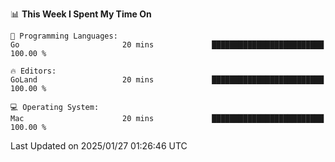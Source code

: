 <!--START_SECTION:waka-->
📊 **This Week I Spent My Time On** 

```text
💬 Programming Languages: 
Go                       20 mins             █████████████████████████   100.00 % 

🔥 Editors: 
GoLand                   20 mins             █████████████████████████   100.00 % 

💻 Operating System: 
Mac                      20 mins             █████████████████████████   100.00 % 
```


 Last Updated on 2025/01/27 01:26:46 UTC
<!--END_SECTION:waka-->
